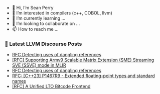 - 👋 Hi, I’m Sean Perry
- 👀 I’m interested in compilers (c++, COBOL, llvm)
- 🌱 I’m currently learning ...
- 💞️ I’m looking to collaborate on ...
- 📫 How to reach me ...

<!---
s66perry/s66perry is a ✨ special ✨ repository because its `README.md` (this file) appears on your GitHub profile.
You can click the Preview link to take a look at your changes.
--->
### 📕 Latest LLVM Discourse Posts

<!-- DISCOURSE-LLVM:START -->
- [RFC Detecting uses of dangling references](https://discourse.llvm.org/t/rfc-detecting-uses-of-dangling-references/70731#post_2)
- [[RFC] Supporting Armv9 Scalable Matrix Extension &lpar;SME&rpar; Streaming SVE &lpar;SSVE&rpar; mode in MLIR](https://discourse.llvm.org/t/rfc-supporting-armv9-scalable-matrix-extension-sme-streaming-sve-ssve-mode-in-mlir/70678#post_20)
- [RFC Detecting uses of dangling references](https://discourse.llvm.org/t/rfc-detecting-uses-of-dangling-references/70731#post_1)
- [RFC: [C++23] P1467R9 - Extended floating-point types and standard names](https://discourse.llvm.org/t/rfc-c-23-p1467r9-extended-floating-point-types-and-standard-names/70033?page=2#post_32)
- [[RFC] A Unified LTO Bitcode Frontend](https://discourse.llvm.org/t/rfc-a-unified-lto-bitcode-frontend/61774?page=3#post_47)
<!-- DISCOURSE-LLVM:END -->
